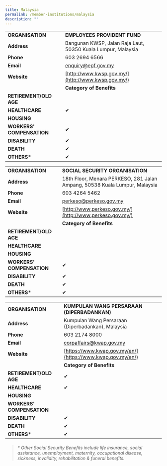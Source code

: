 ```yaml
---
title: Malaysia
permalink: /member-institutions/malaysia
description: ""
---
```

|  |  | 
| -------- | -------- | 
| **ORGANISATION** | **EMPLOYEES PROVIDENT FUND** | 
| **Address** | Bangunan KWSP, Jalan Raja Laut, 50350 Kuala Lumpur, Malaysia | 
| **Phone** | 603 2694 6566 | 
| **Email** | [enquiry@epf.gov.my](mailto:enquiry@epf.gov.my) | 
| **Website** | [http://www.kwsp.gov.my/](http://www.kwsp.gov.my/) | 
| | **Category of Benefits**|
| **RETIREMENT/OLD AGE** |  | 
| **HEALTHCARE** |  ✔ | 
| **HOUSING** |  | 
| **WORKERS' COMPENSATION** | ✔  | 
| **DISABILITY** | ✔ | 
| **DEATH** | ✔ | 
| **OTHERS*** | ✔ |

|  |  | 
| -------- | -------- | 
| **ORGANISATION** | **SOCIAL SECURITY ORGANISATION** | 
| **Address** | 18th Floor, Menara PERKESO, 281 Jalan Ampang, 50538 Kuala Lumpur, Malaysia | 
| **Phone** | 603 4264 5462 | 
| **Email** | [perkeso@perkeso.gov.my](mailto:perkeso@perkeso.gov.my) | 
| **Website** | [http://www.perkeso.gov.my/](http://www.perkeso.gov.my/) | 
| | **Category of Benefits**|
| **RETIREMENT/OLD AGE** |  | 
| **HEALTHCARE** |   | 
| **HOUSING** | | 
| **WORKERS' COMPENSATION** |  ✔ | 
| **DISABILITY** | ✔ | 
| **DEATH** | ✔ | 
| **OTHERS*** | ✔ |


|  |  | 
| -------- | -------- | 
| **ORGANISATION** | **KUMPULAN WANG PERSARAAN (DIPERBADANKAN)** | 
| **Address** | Kumpulan Wang Persaraan (Diperbadankan), Malaysia | 
| **Phone** | 603 2174 8000 | 
| **Email** | [corpaffairs@kwap.gov.my](mailto:corpaffairs@kwap.gov.my) | 
| **Website** | [https://www.kwap.gov.my/en/](https://www.kwap.gov.my/en/) | 
| | **Category of Benefits**|
| **RETIREMENT/OLD AGE** | ✔ | 
| **HEALTHCARE** | ✔ | 
| **HOUSING** | | 
| **WORKERS' COMPENSATION** | | 
| **DISABILITY** | ✔ | 
| **DEATH** | ✔ | 
| **OTHERS*** | ✔ |


> ###### \* Other Social Security Benefits include life insurance, social assistance, unemployment, maternity, occupational disease, sickness, invalidity, rehabilitation & funeral benefits.